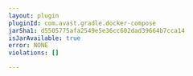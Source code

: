 ```yaml
---
layout: plugin
pluginId: com.avast.gradle.docker-compose
jarSha1: d5505775afa2549e5e36cc602dad39664b7cca14
isJarAvailable: true
error: NONE
violations: []

---
```

